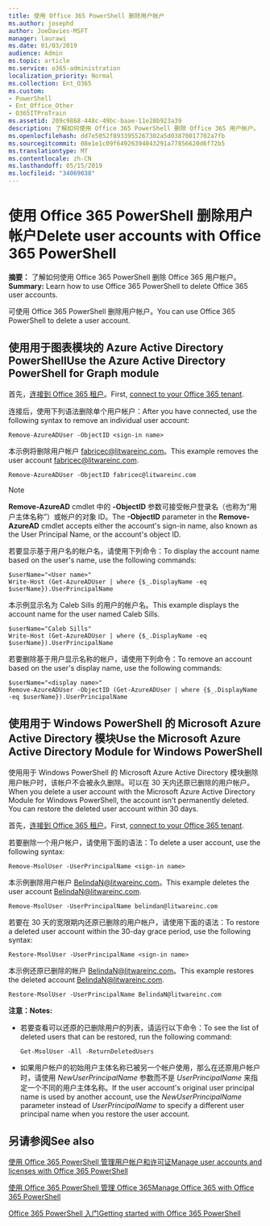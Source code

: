 ```yaml
---
title: 使用 Office 365 PowerShell 删除用户帐户
ms.author: josephd
author: JoeDavies-MSFT
manager: laurawi
ms.date: 01/03/2019
audience: Admin
ms.topic: article
ms.service: o365-administration
localization_priority: Normal
ms.collection: Ent_O365
ms.custom:
- PowerShell
- Ent_Office_Other
- O365ITProTrain
ms.assetid: 209c9868-448c-49bc-baae-11e28b923a39
description: 了解如何使用 Office 365 PowerShell 删除 Office 365 用户帐户。
ms.openlocfilehash: dd7e5052f8933955267302a5d03870017702a7fb
ms.sourcegitcommit: 08e1e1c09f64926394043291a77856620d6f72b5
ms.translationtype: MT
ms.contentlocale: zh-CN
ms.lasthandoff: 05/15/2019
ms.locfileid: "34069038"
---
```

# <a name="delete-user-accounts-with-office-365-powershell"></a><span data-ttu-id="3ffd2-103">使用 Office 365 PowerShell 删除用户帐户</span><span class="sxs-lookup"><span data-stu-id="3ffd2-103">Delete user accounts with Office 365 PowerShell</span></span>

<span data-ttu-id="3ffd2-104">**摘要：** 了解如何使用 Office 365 PowerShell 删除 Office 365 用户帐户。</span><span class="sxs-lookup"><span data-stu-id="3ffd2-104">**Summary:**  Learn how to use Office 365 PowerShell to delete Office 365 user accounts.</span></span>
  
<span data-ttu-id="3ffd2-105">可使用 Office 365 PowerShell 删除用户帐户。</span><span class="sxs-lookup"><span data-stu-id="3ffd2-105">You can use Office 365 PowerShell to delete a user account.</span></span>

   
## <a name="use-the-azure-active-directory-powershell-for-graph-module"></a><span data-ttu-id="3ffd2-106">使用用于图表模块的 Azure Active Directory PowerShell</span><span class="sxs-lookup"><span data-stu-id="3ffd2-106">Use the Azure Active Directory PowerShell for Graph module</span></span>

<span data-ttu-id="3ffd2-107">首先，[连接到 Office 365 租户](connect-to-office-365-powershell.md#connect-with-the-azure-active-directory-powershell-for-graph-module)。</span><span class="sxs-lookup"><span data-stu-id="3ffd2-107">First, [connect to your Office 365 tenant](connect-to-office-365-powershell.md#connect-with-the-azure-active-directory-powershell-for-graph-module).</span></span>

<span data-ttu-id="3ffd2-108">连接后，使用下列语法删除单个用户帐户：</span><span class="sxs-lookup"><span data-stu-id="3ffd2-108">After you have connected, use the following syntax to remove an individual user account:</span></span>
  
```
Remove-AzureADUser -ObjectID <sign-in name>
```

<span data-ttu-id="3ffd2-109">本示例将删除用户帐户 fabricec@litwareinc.com。</span><span class="sxs-lookup"><span data-stu-id="3ffd2-109">This example removes the user account fabricec@litwareinc.com.</span></span>
  
```
Remove-AzureADUser -ObjectID fabricec@litwareinc.com
```

> [!NOTE]
> <span data-ttu-id="3ffd2-110">**Remove-AzureAD** cmdlet 中的 **-ObjectID** 参数可接受帐户登录名（也称为“用户主体名称”）或帐户的对象 ID。</span><span class="sxs-lookup"><span data-stu-id="3ffd2-110">The **-ObjectID** parameter in the **Remove-AzureAD** cmdlet accepts either the account's sign-in name, also known as the User Principal Name, or the account's object ID.</span></span>
  
<span data-ttu-id="3ffd2-111">若要显示基于用户名的帐户名，请使用下列命令：</span><span class="sxs-lookup"><span data-stu-id="3ffd2-111">To display the account name based on the user's name, use the following commands:</span></span>
  
```
$userName="<User name>"
Write-Host (Get-AzureADUser | where {$_.DisplayName -eq $userName}).UserPrincipalName
```

<span data-ttu-id="3ffd2-112">本示例显示名为 Caleb Sills 的用户的帐户名。</span><span class="sxs-lookup"><span data-stu-id="3ffd2-112">This example displays the account name for the user named Caleb Sills.</span></span>
  
```
$userName="Caleb Sills"
Write-Host (Get-AzureADUser | where {$_.DisplayName -eq $userName}).UserPrincipalName
```

<span data-ttu-id="3ffd2-113">若要删除基于用户显示名称的帐户，请使用下列命令：</span><span class="sxs-lookup"><span data-stu-id="3ffd2-113">To remove an account based on the user's display name, use the following commands:</span></span>
  
```
$userName="<display name>"
Remove-AzureADUser -ObjectID (Get-AzureADUser | where {$_.DisplayName -eq $userName}).UserPrincipalName
```

## <a name="use-the-microsoft-azure-active-directory-module-for-windows-powershell"></a><span data-ttu-id="3ffd2-114">使用用于 Windows PowerShell 的 Microsoft Azure Active Directory 模块</span><span class="sxs-lookup"><span data-stu-id="3ffd2-114">Use the Microsoft Azure Active Directory Module for Windows PowerShell</span></span>

<span data-ttu-id="3ffd2-p101">使用用于 Windows PowerShell 的 Microsoft Azure Active Directory 模块删除用户帐户时，该帐户不会被永久删除。可以在 30 天内还原已删除的用户帐户。</span><span class="sxs-lookup"><span data-stu-id="3ffd2-p101">When you delete a user account with the Microsoft Azure Active Directory Module for Windows PowerShell, the account isn't permanently deleted. You can restore the deleted user account within 30 days.</span></span>

<span data-ttu-id="3ffd2-117">首先，[连接到 Office 365 租户](connect-to-office-365-powershell.md#connect-with-the-microsoft-azure-active-directory-module-for-windows-powershell)。</span><span class="sxs-lookup"><span data-stu-id="3ffd2-117">First, [connect to your Office 365 tenant](connect-to-office-365-powershell.md#connect-with-the-microsoft-azure-active-directory-module-for-windows-powershell).</span></span>


<span data-ttu-id="3ffd2-118">若要删除一个用户帐户，请使用下面的语法：</span><span class="sxs-lookup"><span data-stu-id="3ffd2-118">To delete a user account, use the following syntax:</span></span>
  
```
Remove-MsolUser -UserPrincipalName <sign-in name>
```

<span data-ttu-id="3ffd2-119">本示例删除用户帐户 BelindaN@litwareinc.com。</span><span class="sxs-lookup"><span data-stu-id="3ffd2-119">This example deletes the user account BelindaN@litwareinc.com.</span></span>
  
```
Remove-MsolUser -UserPrincipalName belindan@litwareinc.com
```

<span data-ttu-id="3ffd2-120">若要在 30 天的宽限期内还原已删除的用户帐户，请使用下面的语法：</span><span class="sxs-lookup"><span data-stu-id="3ffd2-120">To restore a deleted user account within the 30-day grace period, use the following syntax:</span></span>
  
```
Restore-MsolUser -UserPrincipalName <sign-in name>
```

<span data-ttu-id="3ffd2-121">本示例还原已删除的帐户 BelindaN@litwareinc.com。</span><span class="sxs-lookup"><span data-stu-id="3ffd2-121">This example restores the deleted account BelindaN@litwareinc.com.</span></span>
  
```
Restore-MsolUser -UserPrincipalName BelindaN@litwareinc.com
```

 <span data-ttu-id="3ffd2-122">**注意：**</span><span class="sxs-lookup"><span data-stu-id="3ffd2-122">**Notes:**</span></span>
  
- <span data-ttu-id="3ffd2-123">若要查看可以还原的已删除用户的列表，请运行以下命令：</span><span class="sxs-lookup"><span data-stu-id="3ffd2-123">To see the list of deleted users that can be restored, run the following command:</span></span>
    
  ```
  Get-MsolUser -All -ReturnDeletedUsers
  ```

- <span data-ttu-id="3ffd2-124">如果用户帐户的初始用户主体名称已被另一个帐户使用，那么在还原用户帐户时，请使用 _NewUserPrincipalName_ 参数而不是 _UserPrincipalName_ 来指定一个不同的用户主体名称。</span><span class="sxs-lookup"><span data-stu-id="3ffd2-124">If the user account's original user principal name is used by another account, use the _NewUserPrincipalName_ parameter instead of _UserPrincipalName_ to specify a different user principal name when you restore the user account.</span></span>


## <a name="see-also"></a><span data-ttu-id="3ffd2-125">另请参阅</span><span class="sxs-lookup"><span data-stu-id="3ffd2-125">See also</span></span>

[<span data-ttu-id="3ffd2-126">使用 Office 365 PowerShell 管理用户帐户和许可证</span><span class="sxs-lookup"><span data-stu-id="3ffd2-126">Manage user accounts and licenses with Office 365 PowerShell</span></span>](manage-user-accounts-and-licenses-with-office-365-powershell.md)
  
[<span data-ttu-id="3ffd2-127">使用 Office 365 PowerShell 管理 Office 365</span><span class="sxs-lookup"><span data-stu-id="3ffd2-127">Manage Office 365 with Office 365 PowerShell</span></span>](manage-office-365-with-office-365-powershell.md)
  
[<span data-ttu-id="3ffd2-128">Office 365 PowerShell 入门</span><span class="sxs-lookup"><span data-stu-id="3ffd2-128">Getting started with Office 365 PowerShell</span></span>](getting-started-with-office-365-powershell.md)


